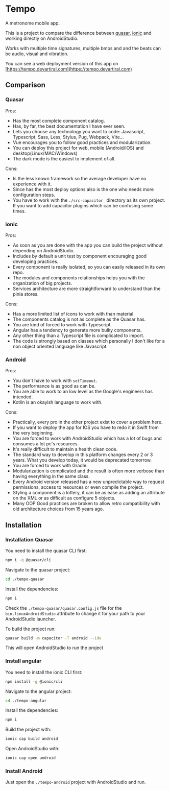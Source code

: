# Tempo
A metronome mobile app.

This is a project to compare the difference between [quasar](https://quasar.dev/), [ionic](https://ionicframework.com/docs) and working directly on AndroidStudio.

Works with multiple time signatures, multiple bmps and and the beats can be audio, visual and vibration.

You can see a web deployment version of this app on [https://tempo.devartiral.com](https://tempo.devartiral.com)

## Comparison

### Quasar

Pros:
- Has the most complete component catalog.
- Has, by far, the best documentation I have ever seen.
- Lets you choose any technology you want to code: Javascript, Typescript, Sass, Less, Stylus, Pug, Webpack, Vite...
- Vue encourages you to follow good practices and modularization.
- You can deploy this project for web, mobile (Android/IOS) and desktop(Linux/MAC/Windows)
- The dark mode is the easiest to implement of all.

Cons:
- Is the less known framework so the average developer have no experience with it.
- Since has the most deploy options also is the one who needs more configuration steps.
- You have to work with the `./src-capacitor ` directory as its own project. If you want to add capacitor plugins which can be confusing some times.

### ionic

Pros:
- As soon as you are done with the app you can build the project without depending on AndroidStudio.
- Includes by default a unit test by component encouraging good developing practices.
- Every component is really isolated, so you can easily released in its own repo.
- The modules and components relationships helps you with the organization of big projects.
- Services architecture are more straightforward to understand than the pinia stores.

Cons:
- Has a more limited list of icons to work with than material.
- The components catalog is not as complete as the Quasar has.
- You are kind of forced to work with Typescript.
- Angular has a tendency to generate more bulky components.
- Any other thing than a Typescript file is complicated to import.
- The code is strongly based on classes which personally I don't like for a non object oriented language like Javascript.

### Android

Pros:
- You don't have to work with `setTimeout`.
- The performance is as good as can be.
- You are able to work to an low level as the Google's engineers has intended.
- Kotlin is an okayish language to work with.

Cons:
- Practically, every pro in the other project exist to cover a problem here.
- If you want to deploy the app for IOS you have to redo it in Swift from the very beginning.
- You are forced to work with AndroidStudio which has a lot of bugs and consumes a lot pc's resources.
- It's really difficult to maintain a health clean code.
- The standard way to develop in this platform changes every 2 or 3 years. What you develop today, it would be deprecated tomorrow.
- You are forced to work with Gradle.
- Modularization is complicated and the result is often more verbose than having everything in the same class.
- Every Android version released has a new unpredictable way to request permissions, access to resources or even compile the project.
- Styling a component is a lottery, it can be as ease as adding an attribute on the XML or as difficult as configure 5 objects.
- Many OOP Good practices are broken to allow retro compatibility with old architecture choices from 15 years ago.

## Installation

### Installation Quasar

You need to install the quasar CLI first:

```bash
npm i -g @quasar/cli
```

Navigate to the quasar project:

```bash
cd ./tempo-quasar
```

Install the dependencies:

```bash
npm i
```

Check the `./tempo-quasar/quasar.config.js` file for the `bin.linuxAndroidStudio` attribute to change it for your path to your AndroidStudio launcher.

To build the project run:

```bash
quasar build -m capacitor -T android --ide
```

This will open AndroidStudio to run the project

### Install angular

You need to install the ionic CLI first:

```bash
npm install -g @ionic/cli
```

Navigate to the angular project:

```bash
cd ./tempo-angular
```

Install the dependencies:

```bash
npm i
```

Build the project with:

```bash
ionic cap build android
```

Open AndroidStudio with:

```bash
ionic cap open android
```

### Install Android

Just open the `./tempo-android` project with AndroidStudio and run.

